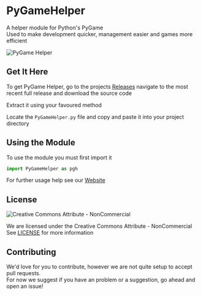 # PyGameHelper
A helper module for Python's PyGame  
Used to make development quicker, management easier and games more efficient

![PyGame Helper](/pygameHelper/src/resources/icon/pygame.png)

## Get It Here  
To get PyGame Helper, go to the projects  [Releases](https://github.com/LordFarquhar/pygamehelper/releases/) navigate to the most recent full release and download the source code  
  
Extract it using your favoured method  
  
Locate the `PyGameHelper.py` file and copy and paste it into your project directory  

## Using the Module  
  
To use the module you must first import it  
  
```python
import PyGameHelper as pgh
```

For further usage help see our [Website](https://lordfarquhar.github.io/pygamehelper/)

## License  
![Creative Commons Attribute - NonCommercial](pygameHelper/resources/src/license/licenseImage.png)

We are licensed under the Creative Commons Attribute - NonCommercial 
See [LICENSE](https://github.com/LordFarquhar/pygamehelper/blob/master/LICENSE) for more information

## Contributing

We'd love for you to contribute, however we are not quite setup to accept pull requests.  
For now we suggest if you have an problem or a suggestion, go ahead and open an issue!